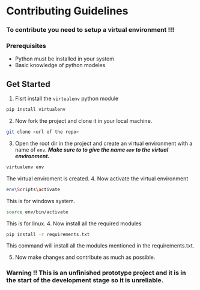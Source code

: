 # Contributing Guidelines 

### To contribute you need to setup a virtual environment !!!
### Prerequisites
- Python must be installed in your system
- Basic knowledge of python modeles
## Get Started

1. Fisrt install the `virtualenv` python module
```bash
pip install virtualenv
```
2. Now fork the project and clone it in your local machine.
```bash
git clone <url of the repo>
```
3. Open the root dir in the project and create an virtual environment with a name of `env`. ***Make sure to to give the name `env` to the virtual environment.***

```bash
virtualenv env
```
The virtual enviroment is created.
4. Now activate the virtual environment
```bash
env\Scripts\activate
```
This is for windows system.
```bash
source env/bin/activate
```
This is for linux.
4. Now install all the required modules
```bash
pip install -r requirements.txt
```
This command will install all the modules mentioned in the requirements.txt.

5. Now make changes and contribute as much as possible.

### Warning !! This is an unfinished prototype project and it is in the start of the development stage so it is unreliable. 